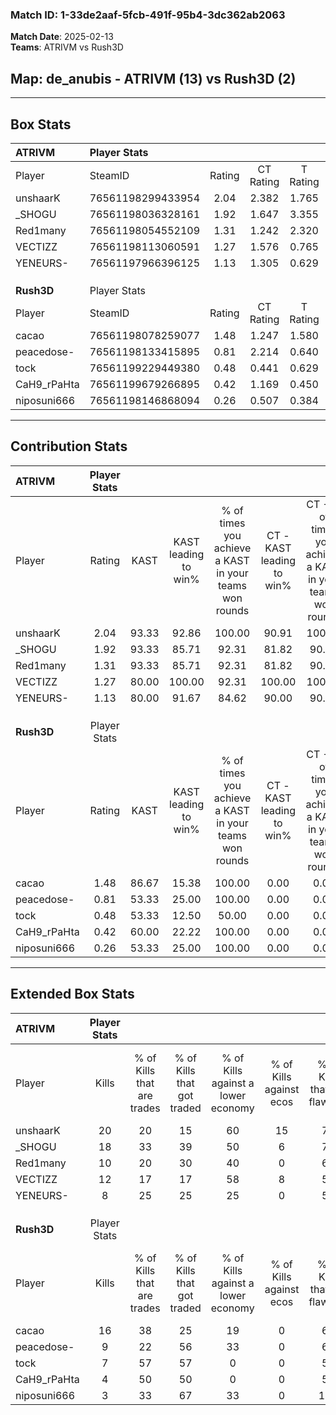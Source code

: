 ### Match ID: 1-33de2aaf-5fcb-491f-95b4-3dc362ab2063  
**Match Date**: 2025-02-13  
**Teams**: ATRIVM vs Rush3D  

## **Map**: de_anubis - ATRIVM (13) vs Rush3D (2)  
---  

## Box Stats  

| **ATRIVM**  | Player Stats      |        |           |          |       |       |       |         |        |      |     |
| :- | :- | :-: | :-: | :-: | :-: | :-: | :-: | :-: | :-: | :-: | :-: |
| Player      | SteamID           | Rating | CT Rating | T Rating | KAST  |  ADR  | Kills | Assists | Deaths | K/D  | HS% |
| unshaarK    | 76561198299433954 |  2.04  |   2.382   |  1.765   | 93.33 | 137.8 |  20   |    9    |   10   | 2.00 | 55  |
| _SHOGU      | 76561198036328161 |  1.92  |   1.647   |  3.355   | 93.33 | 101.3 |  18   |    4    |   6    | 3.00 | 61  |
| Red1many    | 76561198054552109 |  1.31  |   1.242   |  2.320   | 93.33 | 67.8  |  10   |    4    |   7    | 1.43 | 70  |
| VECTIZZ     | 76561198113060591 |  1.27  |   1.576   |  0.765   | 80.00 | 77.6  |  12   |    1    |   9    | 1.33 | 25  |
| YENEURS-    | 76561197966396125 |  1.13  |   1.305   |  0.629   | 80.00 | 75.9  |   8   |    5    |   7    | 1.14 | 50  |
|             |                   |        |           |          |       |       |       |         |        |      |     |
|             |                   |        |           |          |       |       |       |         |        |      |     |
|             |                   |        |           |          |       |       |       |         |        |      |     |
| **Rush3D**  | Player Stats      |        |           |          |       |       |       |         |        |      |     |
| Player      | SteamID           | Rating | CT Rating | T Rating | KAST  |  ADR  | Kills | Assists | Deaths | K/D  | HS% |
| cacao       | 76561198078259077 |  1.48  |   1.247   |  1.580   | 86.67 | 95.0  |  16   |    3    |   13   | 1.23 | 56  |
| peacedose-  | 76561198133415895 |  0.81  |   2.214   |  0.640   | 53.33 | 86.9  |   9   |    4    |   13   | 0.69 | 66  |
| tock        | 76561199229449380 |  0.48  |   0.441   |  0.629   | 53.33 | 44.9  |   7   |    3    |   15   | 0.47 | 57  |
| CaH9_rPaHta | 76561199679266895 |  0.42  |   1.169   |  0.450   | 60.00 | 46.9  |   4   |    5    |   14   | 0.29 | 100 |
| niposuni666 | 76561198146868094 |  0.26  |   0.507   |  0.384   | 53.33 | 27.9  |   3   |    2    |   13   | 0.23 | 33  |
---  

## Contribution Stats  

| **ATRIVM**  | Player Stats |       |                      |                                                        |                           |                                                             |                          |                                                            |
| :- | :-: | :-: | :-: | :-: | :-: | :-: | :-: | :-: |
| Player      |    Rating    | KAST  | KAST leading to win% | % of times you achieve a KAST in your teams won rounds | CT - KAST leading to win% | CT - % of times you achieve a KAST in your teams won rounds | T - KAST leading to win% | T - % of times you achieve a KAST in your teams won rounds |
| unshaarK    |     2.04     | 93.33 |        92.86         |                         100.00                         |           90.91           |                           100.00                            |          100.00          |                           100.00                           |
| _SHOGU      |     1.92     | 93.33 |        85.71         |                         92.31                          |           81.82           |                            90.00                            |          100.00          |                           100.00                           |
| Red1many    |     1.31     | 93.33 |        85.71         |                         92.31                          |           81.82           |                            90.00                            |          100.00          |                           100.00                           |
| VECTIZZ     |     1.27     | 80.00 |        100.00        |                         92.31                          |          100.00           |                           100.00                            |          100.00          |                           66.67                            |
| YENEURS-    |     1.13     | 80.00 |        91.67         |                         84.62                          |           90.00           |                            90.00                            |          100.00          |                           66.67                            |
|             |              |       |                      |                                                        |                           |                                                             |                          |                                                            |
|             |              |       |                      |                                                        |                           |                                                             |                          |                                                            |
|             |              |       |                      |                                                        |                           |                                                             |                          |                                                            |
| **Rush3D**  | Player Stats |       |                      |                                                        |                           |                                                             |                          |                                                            |
| Player      |    Rating    | KAST  | KAST leading to win% | % of times you achieve a KAST in your teams won rounds | CT - KAST leading to win% | CT - % of times you achieve a KAST in your teams won rounds | T - KAST leading to win% | T - % of times you achieve a KAST in your teams won rounds |
| cacao       |     1.48     | 86.67 |        15.38         |                         100.00                         |           0.00            |                            0.00                             |          20.00           |                           100.00                           |
| peacedose-  |     0.81     | 53.33 |        25.00         |                         100.00                         |           0.00            |                            0.00                             |          40.00           |                           100.00                           |
| tock        |     0.48     | 53.33 |        12.50         |                         50.00                          |           0.00            |                            0.00                             |          16.67           |                           50.00                            |
| CaH9_rPaHta |     0.42     | 60.00 |        22.22         |                         100.00                         |           0.00            |                            0.00                             |          28.57           |                           100.00                           |
| niposuni666 |     0.26     | 53.33 |        25.00         |                         100.00                         |           0.00            |                            0.00                             |          33.33           |                           100.00                           |
---  

## Extended Box Stats  

| **ATRIVM**  | Player Stats |                            |                            |                                    |                         |                              |                                 |        |                             |                                     |                          |                               |                            |
| :- | :-: | :-: | :-: | :-: | :-: | :-: | :-: | :-: | :-: | :-: | :-: | :-: | :-: |
| Player      |    Kills     | % of Kills that are trades | % of Kills that got traded | % of Kills against a lower economy | % of Kills against ecos | % of Kills that are flawless | % of Kills that are close duels | Deaths | % of Deaths that get traded | % of Deaths against a lower economy | % of Deaths against ecos | % of Deaths that are flawless | % of Deaths that are close |
| unshaarK    |      20      |             20             |             15             |                 60                 |           15            |              75              |                0                |   10   |             60              |                 50                  |            0             |              50               |             10             |
| _SHOGU      |      18      |             33             |             39             |                 50                 |            6            |              72              |                6                |   6    |             33              |                 67                  |            0             |              33               |             0              |
| Red1many    |      10      |             20             |             30             |                 40                 |            0            |              60              |                0                |   7    |             57              |                 57                  |            0             |              100              |             0              |
| VECTIZZ     |      12      |             17             |             17             |                 58                 |            8            |              50              |                8                |   9    |             44              |                 33                  |            0             |              78               |             0              |
| YENEURS-    |      8       |             25             |             25             |                 25                 |            0            |              50              |                0                |   7    |             14              |                 86                  |            0             |              57               |             14             |
|             |              |                            |                            |                                    |                         |                              |                                 |        |                             |                                     |                          |                               |                            |
|             |              |                            |                            |                                    |                         |                              |                                 |        |                             |                                     |                          |                               |                            |
|             |              |                            |                            |                                    |                         |                              |                                 |        |                             |                                     |                          |                               |                            |
| **Rush3D**  | Player Stats |                            |                            |                                    |                         |                              |                                 |        |                             |                                     |                          |                               |                            |
| Player      |    Kills     | % of Kills that are trades | % of Kills that got traded | % of Kills against a lower economy | % of Kills against ecos | % of Kills that are flawless | % of Kills that are close duels | Deaths | % of Deaths that get traded | % of Deaths against a lower economy | % of Deaths against ecos | % of Deaths that are flawless | % of Deaths that are close |
| cacao       |      16      |             38             |             25             |                 19                 |            0            |              63              |                6                |   13   |              8              |                  8                  |            0             |              85               |             0              |
| peacedose-  |      9       |             22             |             56             |                 33                 |            0            |              67              |                0                |   13   |             31              |                  8                  |            0             |              54               |             0              |
| tock        |      7       |             57             |             57             |                 0                  |            0            |              57              |               14                |   15   |             20              |                 13                  |            0             |              60               |             0              |
| CaH9_rPaHta |      4       |             50             |             50             |                 0                  |            0            |              50              |                0                |   14   |             36              |                  7                  |            0             |              50               |             7              |
| niposuni666 |      3       |             33             |             67             |                 33                 |            0            |             100              |                0                |   13   |             31              |                  8                  |            0             |              77               |             8              |

